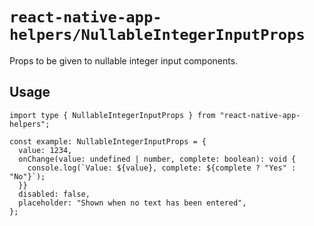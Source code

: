 # `react-native-app-helpers/NullableIntegerInputProps`

Props to be given to nullable integer input components.

## Usage

```tsx
import type { NullableIntegerInputProps } from "react-native-app-helpers";

const example: NullableIntegerInputProps = {
  value: 1234,
  onChange(value: undefined | number, complete: boolean): void {
    console.log(`Value: ${value}, complete: ${complete ? "Yes" : "No"}`);
  }}
  disabled: false,
  placeholder: "Shown when no text has been entered",
};
```
